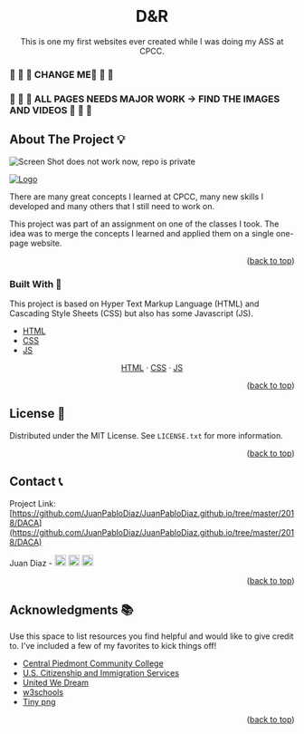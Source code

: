 <div id="top"></div>

<!-- PROJECT LOGO -->
<br />
<div align="center">
  <h1>D&R</h1>
  <p>This is one my first websites ever created while I was doing my ASS at CPCC.</p>
</div>

### 🔴 🔴 🔴 CHANGE ME🔴 🔴 🔴


### 🔴 🔴 🔴 ALL PAGES NEEDS MAJOR WORK -> FIND THE IMAGES AND VIDEOS 🔴 🔴 🔴



<!-- ABOUT THE PROJECT -->

## About The Project 💡

![Screen Shot does not work now, repo is private](https://github.com/JuanPabloDiaz/JuanPabloDiaz.github.io/blob/master/2018/DACA/images/product-screenshot.PNG)

  <a href="images/product-screenshot.png">
    <img src="images/product-screenshot1.png" alt="Logo">
  </a>

There are many great concepts I learned at CPCC, many new skills I developed and many others that I still need to work on.

This project was part of an assignment on one of the classes I took. The idea was to merge the concepts I learned and applied them on a single one-page website.

<p align="right">(<a href="#top">back to top</a>)</p>

### Built With 🔑

This project is based on Hyper Text Markup Language (HTML) and Cascading Style Sheets
(CSS) but also has some Javascript (JS).

- [HTML](https://html.spec.whatwg.org/)
- [CSS](https://www.w3.org/TR/CSS/#css)
- [JS](https://www.javascript.com/)
<p align="center">
    <a href="https://html.com/">HTML</a>
    ·
    <a href="https://www.w3.org/TR/CSS/#css">CSS</a>
    ·
    <a href="https://www.javascript.com/">JS</a>
  </p>
<p align="right">(<a href="#top">back to top</a>)</p>

<!-- LICENSE -->

## License 📜

Distributed under the MIT License. See `LICENSE.txt` for more information.

<p align="right">(<a href="#top">back to top</a>)</p>

<!-- CONTACT -->

## Contact 📞

Project Link: [https://github.com/JuanPabloDiaz/JuanPabloDiaz.github.io/tree/master/2018/DACA](https://github.com/JuanPabloDiaz/JuanPabloDiaz.github.io/tree/master/2018/DACA)

Juan Diaz - <a href="https://www.linkedin.com/in/juandiaz-col/" title="linkedin"><img src="https://www.freepnglogos.com/uploads/linkedin-social-media-logo-7.png" width="20" alt="linkedin" /></a>
<a href="https://www.twitter.com/1diazdev" title="twitter"><img src="https://www.freepnglogos.com/uploads/twitter-logo-png/twitter-logo-vector-png-clipart-1.png" width="20" alt="twitter" /></a>
<a href="mailto:jdiaz028@email.cpcc.edu" title="email"><img src="https://th.bing.com/th/id/R.c1788ceb22d4f2c44e1ebba0baa045f0?rik=Xgo0FJUU748GNQ&riu=http%3a%2f%2fwww.add-tek.com%2fwp-content%2fuploads%2f2019%2f05%2femail-icon.png&ehk=43jcVRhbG574owWTo3L146ImtAi%2b2i8D84wPIcvuyAc%3d&risl=&pid=ImgRaw&r=0" width="20" alt="email" /></a>

<p align="right">(<a href="#top">back to top</a>)</p>

<!-- ACKNOWLEDGMENTS -->

## Acknowledgments 📚

Use this space to list resources you find helpful and would like to give credit to. I've included a few of my favorites to kick things off!

- [Central Piedmont Community College](https://www.cpcc.edu/)
- [U.S. Citizenship and Immigration Services](https://www.uscis.gov/DACA)
- [United We Dream](https://unitedwedream.org/)
- [w3schools](https://www.w3schools.com/)
- [Tiny png](https://tinypng.com/)

<p align="right">(<a href="#top">back to top</a>)</p>

<!-- MARKDOWN LINKS & IMAGES -->
<!-- https://www.markdownguide.org/basic-syntax/#reference-style-links -->

[contributors-shield]: https://img.shields.io/github/contributors/othneildrew/Best-README-Template.svg?style=for-the-badge
[contributors-url]: https://github.com/othneildrew/Best-README-Template/graphs/contributors
[forks-shield]: https://img.shields.io/github/forks/othneildrew/Best-README-Template.svg?style=for-the-badge
[forks-url]: https://github.com/othneildrew/Best-README-Template/network/members
[stars-shield]: https://img.shields.io/github/stars/othneildrew/Best-README-Template.svg?style=for-the-badge
[stars-url]: https://github.com/othneildrew/Best-README-Template/stargazers
[issues-shield]: https://img.shields.io/github/issues/othneildrew/Best-README-Template.svg?style=for-the-badge
[issues-url]: https://github.com/othneildrew/Best-README-Template/issues
[license-shield]: https://img.shields.io/github/license/othneildrew/Best-README-Template.svg?style=for-the-badge
[license-url]: https://github.com/othneildrew/Best-README-Template/blob/master/LICENSE.txt
[linkedin-shield]: https://img.shields.io/badge/-LinkedIn-black.svg?style=for-the-badge&logo=linkedin&colorB=555
[linkedin-url]: https://linkedin.com/in/othneildrew
[product-screenshot]: images/screenshot.png
